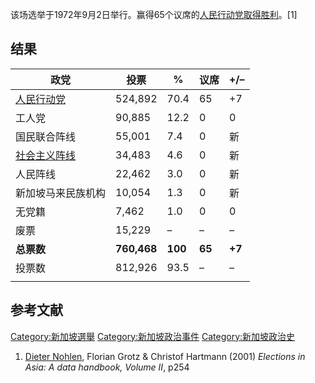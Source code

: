 该场选举于1972年9月2日举行。赢得65个议席的[人民行动党取得胜利](../Page/人民行动党.md "wikilink")。\[1\]

## 结果

| 政党                                        | 投票          | %       | 议席     | \+/–   |
| ----------------------------------------- | ----------- | ------- | ------ | ------ |
| [人民行动党](../Page/人民行动党.md "wikilink")      | 524,892     | 70.4    | 65     | \+7    |
| 工人党                                       | 90,885      | 12.2    | 0      | 0      |
| 国民联合阵线                                    | 55,001      | 7.4     | 0      | 新      |
| [社会主义阵线](../Page/新加坡社会主义阵线.md "wikilink") | 34,483      | 4.6     | 0      | 新      |
| 人民阵线                                      | 22,462      | 3.0     | 0      | 新      |
| 新加坡马来民族机构                                 | 10,054      | 1.3     | 0      | 新      |
| 无党籍                                       | 7,462       | 1.0     | 0      | 0      |
| 废票                                        | 15,229      | –       | –      | –      |
| **总票数**                                   | **760,468** | **100** | **65** | **+7** |
| 投票数                                       | 812,926     | 93.5    | –      | –      |
|                                           |             |         |        |        |

## 参考文献

[Category:新加坡選舉](https://zh.wikipedia.org/wiki/Category:新加坡選舉 "wikilink")
[Category:新加坡政治事件](https://zh.wikipedia.org/wiki/Category:新加坡政治事件 "wikilink")
[Category:新加坡政治史](https://zh.wikipedia.org/wiki/Category:新加坡政治史 "wikilink")

1.  [Dieter
    Nohlen](https://zh.wikipedia.org/wiki/Dieter_Nohlen "wikilink"),
    Florian Grotz & Christof Hartmann (2001) *Elections in Asia: A data
    handbook, Volume II*, p254
